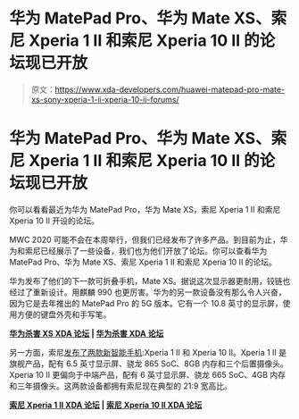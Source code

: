 # 华为 MatePad Pro、华为 Mate XS、索尼 Xperia 1 II 和索尼 Xperia 10 II 的论坛现已开放

> 原文：<https://www.xda-developers.com/huawei-matepad-pro-mate-xs-sony-xperia-1-ii-xperia-10-ii-forums/>

# 华为 MatePad Pro、华为 Mate XS、索尼 Xperia 1 II 和索尼 Xperia 10 II 的论坛现已开放

你可以看看最近为华为 MatePad Pro，华为 Mate XS，索尼 Xperia 1 II 和索尼 Xperia 10 II 开设的论坛。

MWC 2020 可能不会在本周举行，但我们已经发布了许多产品。到目前为止，华为和索尼已经展示了一些设备，我们也为他们开放了论坛。你可以查看华为 MatePad Pro、华为 Mate XS、索尼 Xperia 1 II 和索尼 Xperia 10 II 的论坛。

华为发布了他们的下一款可折叠手机，Mate XS。据说这次显示器更耐用，铰链也经过了重新设计。用麒麟 990 也更厉害。华为的另一款设备没有那么令人兴奋，因为它是去年推出的 MatePad Pro 的 5G 版本。它有一个 10.8 英寸的显示屏，使用方便的键盘外壳和手写笔。

**[华为杀害 XS XDA 论坛](https://forum.xda-developers.com/huawei-mate-xs) | [华为杀害 XDA 论坛](https://forum.xda-developers.com/huawei-matepad-pro)**

另一方面，索尼[发布了两款新智能手机](https://www.xda-developers.com/sony-xperia-1-ii-xperia-10-ii-xperia-pro-announcement/):Xperia 1 II 和 Xperia 10 II。Xperia 1 II 是旗舰产品，配有 6.5 英寸显示屏、骁龙 865 SoC、8GB 内存和三个后置摄像头。Xperia 10 II 更偏向于中端产品，配有 6 英寸显示屏、骁龙 665 SoC、4GB 内存和三年摄像头。这两款设备都拥有索尼现在典型的 21:9 宽高比。

**[索尼 Xperia 1 II XDA 论坛](https://forum.xda-developers.com/sony-xperia-1-II) | [索尼 Xperia 10 II XDA 论坛](https://forum.xda-developers.com/sony-xperia-10-ii)**